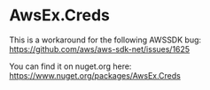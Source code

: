 # AwsEx.Creds

This is a workaround for the following AWSSDK bug: https://github.com/aws/aws-sdk-net/issues/1625

You can find it on nuget.org here: https://www.nuget.org/packages/AwsEx.Creds
